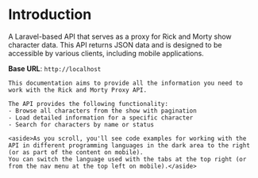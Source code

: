 # Introduction

A Laravel-based API that serves as a proxy for Rick and Morty show character data. This API returns JSON data and is designed to be accessible by various clients, including mobile applications.

<aside>
    <strong>Base URL</strong>: <code>http://localhost</code>
</aside>

    This documentation aims to provide all the information you need to work with the Rick and Morty Proxy API.
    
    The API provides the following functionality:
    - Browse all characters from the show with pagination
    - Load detailed information for a specific character
    - Search for characters by name or status
    
    <aside>As you scroll, you'll see code examples for working with the API in different programming languages in the dark area to the right (or as part of the content on mobile).
    You can switch the language used with the tabs at the top right (or from the nav menu at the top left on mobile).</aside>

